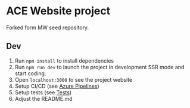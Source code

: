 # ACE Website project
Forked form MW seed repository.

## Dev
1. Run `npm install`  to install dependencies
1. Run `npm run dev` to launch the project in development SSR mode and start coding.
1. Open `localhost:3000` to see the project website
1. Setup CI/CD (see [Azure Pipelines](./docs/azure-pipelines.md))
1. Setup tests (see [Tests](./docs/tests.md))
1. Adjust the README.md
